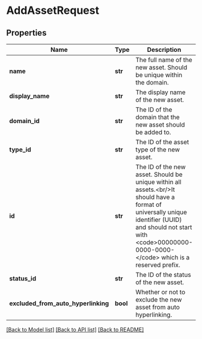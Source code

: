 # AddAssetRequest

## Properties
Name | Type | Description | Notes
------------ | ------------- | ------------- | -------------
**name** | **str** | The full name of the new asset. Should be unique within the domain. | 
**display_name** | **str** | The display name of the new asset. | [optional] 
**domain_id** | **str** | The ID of the domain that the new asset should be added to. | 
**type_id** | **str** | The ID of the asset type of the new asset. | 
**id** | **str** | The ID of the new asset. Should be unique within all assets.&lt;br/&gt;It should have a format of universally unique identifier (UUID) and should not start with &lt;code&gt;00000000-0000-0000-&lt;/code&gt; which is a reserved prefix. | [optional] 
**status_id** | **str** | The ID of the status of the new asset. | [optional] 
**excluded_from_auto_hyperlinking** | **bool** | Whether or not to exclude the new asset from auto hyperlinking. | [optional] 

[[Back to Model list]](../README.md#documentation-for-models) [[Back to API list]](../README.md#documentation-for-api-endpoints) [[Back to README]](../README.md)

